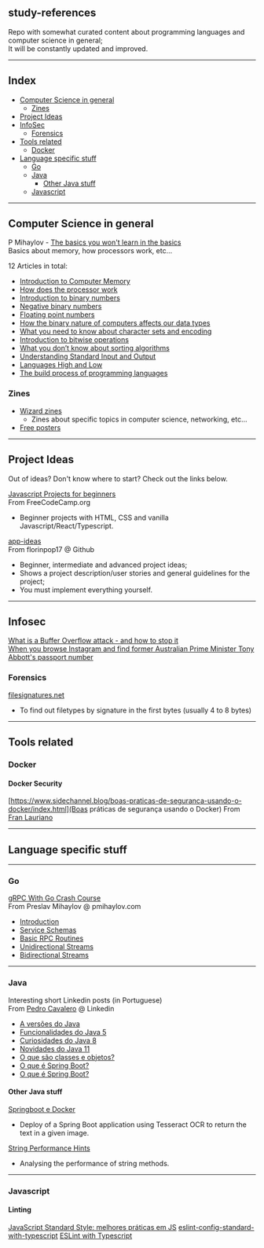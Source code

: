 ## study-references

Repo with somewhat curated content about programming languages and computer science in general;  
It will be constantly updated and improved.

---

## Index 
- [Computer Science in general](#computer-science-in-general)
  * [Zines](#zines)
- [Project Ideas](#project-ideas)
- [InfoSec](#infosec)
  * [Forensics](#forensics)
- [Tools related](#tools-related)
  * [Docker](#docker)
- [Language specific stuff](#language-specific-stuff)
  * [Go](#go)
  * [Java](#java)
    + [Other Java stuff](#other-java-stuff)
  * [Javascript](#javascript)

---

## Computer Science in general

P Mihaylov - [The basics you won't learn in the basics](https://pmihaylov.com/category/the-basics-you-wont-learn-in-the-basics/)  
Basics about memory, how processors work, etc...  

12 Articles in total:  
  - [Introduction to Computer Memory](https://pmihaylov.com/intro-to-computer-memory/)
  - [How does the processor work](https://pmihaylov.com/how-does-the-processor-work/)
  - [Introduction to binary numbers](https://pmihaylov.com/intro-binary-numbers/)
  - [Negative binary numbers](https://pmihaylov.com/negative-binary-numbers/)
  - [Floating point numbers](https://pmihaylov.com/floating-point-numbers/)
  - [How the binary nature of computers affects our data types](https://pmihaylov.com/how-does-binary-affect-data-types/)
  - [What you need to know about character sets and encoding](https://pmihaylov.com/character-sets-and-encoding/)
  - [Introduction to bitwise operations](https://pmihaylov.com/bitwise-operations/)
  - [What you don’t know about sorting algorithms](https://pmihaylov.com/sorting-algorithms/)
  - [Understanding Standard Input and Output](https://pmihaylov.com/standard-io/)
  - [Languages High and Low](https://pmihaylov.com/languages-high-and-low/)
  - [The build process of programming languages](https://pmihaylov.com/the-build-process-of-programming-languages/)

### Zines
- [Wizard zines](https://wizardzines.com)
  - Zines about specific topics in computer science, networking, etc...
- [Free posters](https://wizardzines.com/#posters)

---

## Project Ideas
Out of ideas? Don't know where to start? Check out the links below.

[Javascript Projects for beginners](https://www.freecodecamp.org/news/javascript-projects-for-beginners/)  
From FreeCodeCamp.org
  - Beginner projects with HTML, CSS and vanilla Javascript/React/Typescript.

[app-ideas](https://github.com/florinpop17/app-ideas)  
From florinpop17 @ Github

  - Beginner, intermediate and advanced project ideas;
  - Shows a project description/user stories and general guidelines for the project;
  - You must implement everything yourself.

---

## Infosec

[What is a Buffer Overflow attack - and how to stop it](https://www.freecodecamp.org/news/buffer-overflow-attacks/)  
[When you browse Instagram and find former Australian Prime Minister Tony Abbott's passport number](https://mango.pdf.zone/finding-former-australian-prime-minister-tony-abbotts-passport-number-on-instagram)

### Forensics
[filesignatures.net](https://filesignatures.net/index.php?page=all)
- To find out filetypes by signature in the first bytes (usually 4 to 8 bytes)


---

## Tools related

### Docker
#### Docker Security

[https://www.sidechannel.blog/boas-praticas-de-seguranca-usando-o-docker/index.html](Boas práticas de segurança usando o Docker)
From [Fran Lauriano](https://www.linkedin.com/in/franlauriano/)

---

## Language specific stuff

---

### Go

[gRPC With Go Crash Course](https://pmihaylov.com/grpc-with-go-crash-course/)  
From Preslav Mihaylov @ pmihaylov.com

  - [Introduction](https://pmihaylov.com/grpc-with-go-intro/)
  - [Service Schemas](https://pmihaylov.com/grpc-with-go-schemas/)
  - [Basic RPC Routines](https://pmihaylov.com/grpc-with-go-basic-rpcs/)
  - [Unidirectional Streams](https://pmihaylov.com/grpc-with-go-unidirectional-streams/)
  - [Bidirectional Streams](https://pmihaylov.com/grpc-crash-course-bidi-streams/)

---

### Java

Interesting short Linkedin posts (in Portuguese)  
From [Pedro Cavalero](https://allmylinks.com/pedro-cavalero) @ Linkedin

  - [A versões do Java](https://www.linkedin.com/posts/pedrocavalero_vamos-relembrar-as-vers%C3%B5es-do-java-em-activity-6779779296828391424-ayf8/)
  - [Funcionalidades do Java 5](https://www.linkedin.com/posts/pedrocavalero_nessa-semana-de-lan%C3%A7amento-do-java-16-vamos-activity-6780504142789021696-8qZc)
  - [Curiosidades do Java 8](https://www.linkedin.com/posts/pedrocavalero_java-java8-java11-activity-6781228912513978368-Vqbq)
  - [Novidades do Java 11](https://www.linkedin.com/posts/pedrocavalero_java-java8-java11-activity-6781953446372229120-rjgb)
  - [O que são classes e objetos?](https://www.linkedin.com/posts/pedrocavalero_java-java8-java11-activity-6782316164790943744-oTiJ)
  - [O que é Spring Boot?](https://www.linkedin.com/posts/pedrocavalero_springboot-java-springframework-activity-6776905016545443841-cmso)
  - [O que é Spring Boot?](https://www.linkedin.com/posts/pedrocavalero_springboot-java-springframework-activity-6776904954658488320-xhws)

#### Other Java stuff

[Springboot e Docker](https://carloshenriquereis-17318.medium.com/spring-boot-e-docker-2cafaa0f3e1a)
  - Deploy of a Spring Boot application using Tesseract OCR to return the text in a given image.

[String Performance Hints](https://www.baeldung.com/java-string-performance)
  - Analysing the performance of string methods.

---

### Javascript
#### Linting

[JavaScript Standard Style: melhores práticas em JS](https://blog.geekhunter.com.br/javascript-standard-style)
[eslint-config-standard-with-typescript](https://github.com/standard/eslint-config-standard-with-typescript)
[ESLint with Typescript](https://blog.geekhunter.com.br/eslint-typescript-tutorial/)